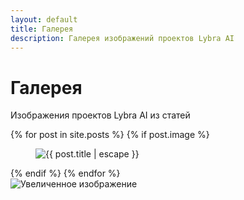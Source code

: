```yaml
---
layout: default
title: Галерея
description: Галерея изображений проектов Lybra AI
---
```


<div class="container py-4">
  <h1 class="text-center mb-2">Галерея</h1>
  <p class="text-center mb-5">Изображения проектов Lybra AI из статей</p>
  <div class="gallery">
    {% for post in site.posts %}
      {% if post.image %}
      <figure class="gallery-item">
        <img src="{{ post.image | relative_url }}" alt="{{ post.title | escape }}" data-bs-toggle="modal" data-bs-target="#galleryModal" data-large-src="{{ post.image | relative_url }}" tabindex="0">
      </figure>
      {% endif %}
    {% endfor %}
  </div>
</div>

<!-- Модальное окно -->
<div class="modal fade" id="galleryModal" tabindex="-1" aria-labelledby="galleryModalLabel">
  <div class="modal-dialog">
    <div class="modal-content">
      <div class="modal-body">
        <img src="" class="img-fluid" id="modalImage" alt="Увеличенное изображение">
      </div>
    </div>
  </div>
</div>
